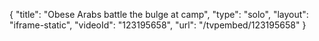 {
    "title": "Obese Arabs battle the bulge at camp",
    "type": "solo",
    "layout": "iframe-static",
    "videoId": "123195658",
    "url": "\/tvpembed\/123195658"
}